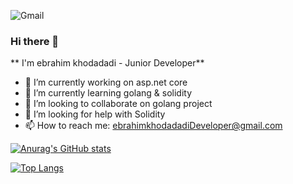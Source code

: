 ![Gmail](https://img.shields.io/badge/Gmail-D14836?style=for-the-badge&logo=gmail&logoColor=white)

### Hi there 👋
** I'm ebrahim khodadadi - Junior Developer**

- 🔭 I’m currently working on asp.net core
- 🌱 I’m currently learning golang & solidity
- 👯 I’m looking to collaborate on golang project
- 🤔 I’m looking for help with Solidity
- 📫 How to reach me: ebrahimkhodadadiDeveloper@gmail.com


[![Anurag's GitHub stats](https://github-readme-stats.vercel.app/api?username=ebrahimkhodadadi)](https://github.com/anuraghazra/github-readme-stats)

[![Top Langs](https://github-readme-stats.vercel.app/api/top-langs/?username=ebrahimkhodadadi&layout=compact)](https://github.com/anuraghazra/github-readme-stats)
